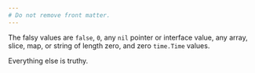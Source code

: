 ```yaml
---
# Do not remove front matter.
---
```


The falsy values are `false`, `0`, any `nil` pointer or interface value, any array, slice, map, or string of length zero, and zero `time.Time` values.

Everything else is truthy.
